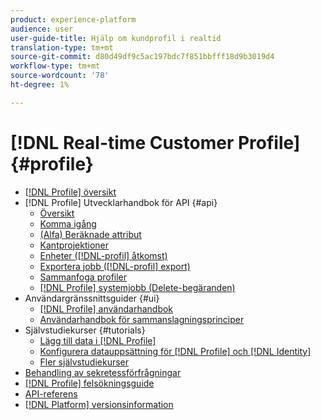 ```yaml
---
product: experience-platform
audience: user
user-guide-title: Hjälp om kundprofil i realtid
translation-type: tm+mt
source-git-commit: d80d49df9c5ac197bdc7f851bbfff18d9b3019d4
workflow-type: tm+mt
source-wordcount: '78'
ht-degree: 1%

---
```



# [!DNL Real-time Customer Profile] {#profile}

* [[!DNL Profile] översikt](home.md)
* [!DNL Profile] Utvecklarhandbok för API {#api}
   * [Översikt](api/overview.md)
   * [Komma igång](api/getting-started.md)
   * [(Alfa) Beräknade attribut](api/computed-attributes.md)
   * [Kantprojektioner](api/edge-projections.md)
   * [Enheter ([!DNL-profil] åtkomst)](api/entities.md)
   * [Exportera jobb ([!DNL-profil] export)](api/export-jobs.md)
   * [Sammanfoga profiler](api/merge-policies.md)
   * [[!DNL Profile] systemjobb (Delete-begäranden)](api/profile-system-jobs.md)
* Användargränssnittsguider {#ui}
   * [[!DNL Profile] användarhandbok](ui/user-guide.md)
   * [Användarhandbok för sammanslagningsprinciper](ui/merge-policies.md)
* Självstudiekurser {#tutorials}
   * [Lägg till data i [!DNL Profile]](tutorials/add-profile-data.md)
   * [Konfigurera datauppsättning för [!DNL Profile] och [!DNL Identity]](tutorials/dataset-configuration.md)
   * [Fler självstudiekurser](https://docs.adobe.com/content/help/en/experience-platform/tutorials/home.html)
* [Behandling av sekretessförfrågningar](privacy.md)
* [[!DNL Profile] felsökningsguide](troubleshooting.md)
* [API-referens](https://www.adobe.io/apis/experienceplatform/home/api-reference.html#!acpdr/swagger-specs/real-time-customer-profile.yaml)
* [[!DNL Platform] versionsinformation](https://www.adobe.com/go/platform-release-notes-en)